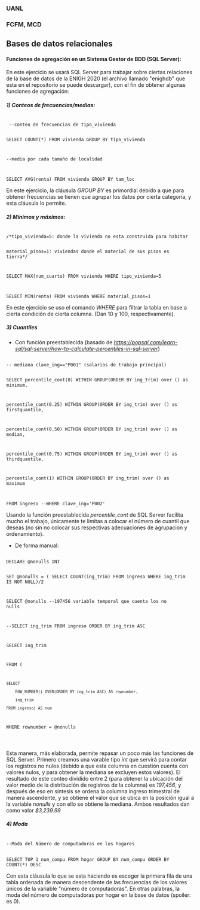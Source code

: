 ### UANL
### FCFM, MCD

## Bases de datos relacionales

#### Funciones de agregación en un Sistema Gestor de BDD (SQL Server):

En este ejercicio se usará SQL Server para trabajar sobre ciertas relaciones de la base de datos de la ENIGH 2020 (el archivo llamado "enighdb" que esta en el repositorio se puede descargar), con el fin de obtener algunas funciones de agregación:

##### 1) Conteos de frecuencias/medias:
 <code>
 --conteo de frecuencias de tipo_vivienda

SELECT COUNT(*) FROM vivienda GROUP BY tipo_vivienda

--media por cada tamaño de localidad

SELECT AVG(renta) FROM vivienda GROUP BY tam_loc
 </code>

En este ejercicio, la cláusula *GROUP BY* es primordial debido a que para obtener frecuencias se tienen que agrupar los datos por cierta categoría, y esta cláusula lo permite.


##### 2) Mínimos y máximos:

 <code>
/*tipo_vivienda=5: donde la vivienda no esta construida para habitar

material_pisos=1: viviendas donde el material de sus pisos es tierra*/


SELECT MAX(num_cuarto) FROM vivienda WHERE tipo_vivienda=5

SELECT MIN(renta) FROM vivienda WHERE material_pisos=1
 </code>

En este ejercicio se uso el comando *WHERE* para filtrar la tabla en base a cierta condición de cierta columna. (Dan 10 y 100, respectivamente).


##### 3) Cuantiles

- Con función preestablecida (basado de *https://popsql.com/learn-sql/sql-server/how-to-calculate-percentiles-in-sql-server*)

 <code>
-- mediana clave_ing=="P001" (salarios de trabajo principal)


SELECT 
  percentile_cont(0) WITHIN GROUP(ORDER BY ing_trim) over () as minimum,

  percentile_cont(0.25) WITHIN GROUP(ORDER BY ing_trim) over () as firstquantile,
  
  percentile_cont(0.50) WITHIN GROUP(ORDER BY ing_trim) over () as median,

  percentile_cont(0.75) WITHIN GROUP(ORDER BY ing_trim) over () as thirdquantile,

  percentile_cont(1) WITHIN GROUP(ORDER BY ing_trim) over () as maximum

FROM ingreso --WHERE clave_ing='P002'
 </code>

Usando la función preestablecida *percentile_cont* de SQL Server facilita mucho el trabajo, únicamente te limitas a colocar el número de cuantil que deseas (no sin no colocar sus respectivas adecuaciones de agrupacion y ordenamiento).

- De forma manual:

 <code>
DECLARE @nonulls INT

SET @nonulls =  ( SELECT COUNT(ing_trim) FROM ingreso WHERE ing_trim IS NOT NULL)/2

SELECT @nonulls  --197456 variable temporal que cuenta los no nulls  


--SELECT ing_trim FROM ingreso ORDER BY ing_trim ASC 

SELECT ing_trim

FROM (

    SELECT

        ROW_NUMBER() OVER(ORDER BY ing_trim ASC) AS rownumber,

        ing_trim

    FROM ingreso) AS num

WHERE rownumber = @nonulls

 </code>

Esta manera, más elaborada, permite repasar un poco más las funciones de SQL Server. Primero creamos una varable tipo *int* que servirá para contar los registros no nulos (debido a que esta columna en cuestión cuenta con valores nulos, y para obtener la mediana se excluyen estos valores). El resultado de este conteo dividido entre 2 (para obtener la ubicación del valor medio de la distribución de registros de la columna) es *197,456*, y después de eso en síntesis se ordena la columna ingreso trimestral de manera ascendente, y se obtiene el valor que se ubica en la posición igual a la variable *nonulls* y con ello se obtiene la mediana.  Ambos resultados dan como valor *$3,239.99*

##### 4) Moda

 <code>
--Moda del Número de computadoras en los hogares

SELECT TOP 1 num_compu FROM hogar GROUP BY num_compu ORDER BY COUNT(*) DESC 
 </code>

Con esta cláusula lo que se esta haciendo es escoger la primera fila de una tabla ordenada de manera descendente de las frecuencias de los valores únicos de la variable "número de computadoras". En otras palabras, la moda del número de computadoras por hogar en la base de datos (spoiler: es 0).

